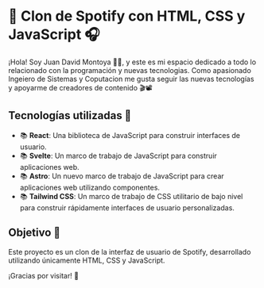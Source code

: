 # 🎵 Clon de Spotify con HTML, CSS y JavaScript 🎧

¡Hola! Soy Juan David Montoya 👨‍💻, y este es mi espacio dedicado a todo lo relacionado con la programación y nuevas tecnologias. Como apasionado Ingeiero de Sistemas y Coputacion me gusta seguir las nuevas tecnologías y apoyarme de creadores de contenido 🎬📽️

## Tecnologías utilizadas 🌟

- 📚 **React**: Una biblioteca de JavaScript para construir interfaces de usuario.
- 📚 **Svelte**: Un marco de trabajo de JavaScript para construir aplicaciones web.
- 📚 **Astro**: Un nuevo marco de trabajo de JavaScript para crear aplicaciones web utilizando componentes.
- 📚 **Tailwind CSS**: Un marco de trabajo de CSS utilitario de bajo nivel para construir rápidamente interfaces de usuario personalizadas.

## Objetivo 🎯

Este proyecto es un clon de la interfaz de usuario de Spotify, desarrollado utilizando únicamente HTML, CSS y JavaScript.

¡Gracias por visitar! 👋
